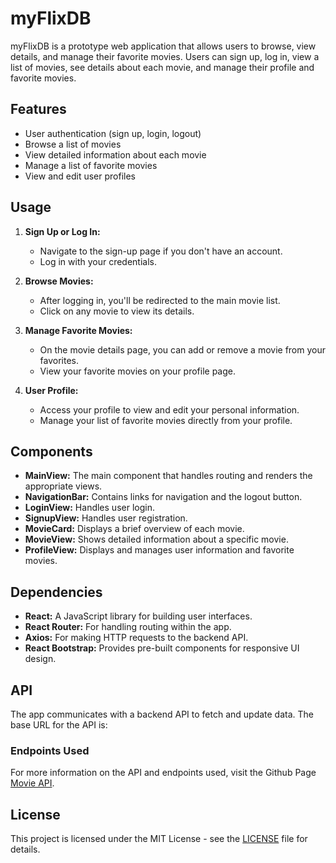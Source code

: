 # myFlixDB

myFlixDB is a prototype web application that allows users to browse, view details, and manage their favorite movies. Users can sign up, log in, view a list of movies, see details about each movie, and manage their profile and favorite movies.


## Features

- User authentication (sign up, login, logout)
- Browse a list of movies
- View detailed information about each movie
- Manage a list of favorite movies
- View and edit user profiles

## Usage

1. **Sign Up or Log In:**

    - Navigate to the sign-up page if you don't have an account.
    - Log in with your credentials.

2. **Browse Movies:**

    - After logging in, you'll be redirected to the main movie list.
    - Click on any movie to view its details.

3. **Manage Favorite Movies:**

    - On the movie details page, you can add or remove a movie from your favorites.
    - View your favorite movies on your profile page.

4. **User Profile:**

    - Access your profile to view and edit your personal information.
    - Manage your list of favorite movies directly from your profile.

## Components

- **MainView:** The main component that handles routing and renders the appropriate views.
- **NavigationBar:** Contains links for navigation and the logout button.
- **LoginView:** Handles user login.
- **SignupView:** Handles user registration.
- **MovieCard:** Displays a brief overview of each movie.
- **MovieView:** Shows detailed information about a specific movie.
- **ProfileView:** Displays and manages user information and favorite movies.

## Dependencies

- **React:** A JavaScript library for building user interfaces.
- **React Router:** For handling routing within the app.
- **Axios:** For making HTTP requests to the backend API.
- **React Bootstrap:** Provides pre-built components for responsive UI design.

## API

The app communicates with a backend API to fetch and update data. The base URL for the API is:


### Endpoints Used

For more information on the API and endpoints used, visit the Github Page [Movie API](https://github.com/mayyinandprojects/Movie-API).

## License

This project is licensed under the MIT License - see the [LICENSE](LICENSE) file for details.
